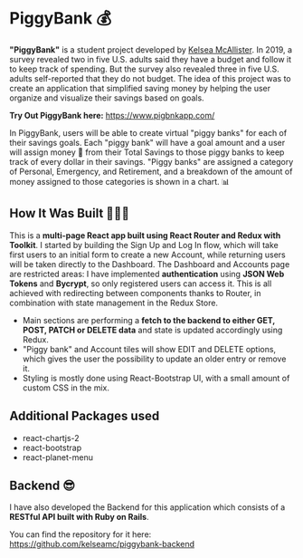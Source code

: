 # PiggyBank 💰

**"PiggyBank"** is a student project developed by <a href=https://www.kelseaportfolio.com/>Kelsea McAllister</a>. In 2019, a survey revealed two in five U.S. adults said they have a budget and follow it to keep track of spending. But the survey also revealed three in five U.S. adults self-reported that they do not budget. The idea of this project was to create an application that simplified saving money by helping the user organize and visualize their savings based on goals. 

**Try Out PiggyBank here:** https://www.pigbnkapp.com/

In PiggyBank, users will be able to create virtual "piggy banks" for each of their savings goals. Each "piggy bank" will have a goal amount and a user will assign money 💸 from their Total Savings to those piggy banks to keep track of every dollar in their savings. "Piggy banks" are assigned a category of Personal, Emergency, and Retirement, and a breakdown of the amount of money assigned to those categories is shown in a chart. 📊

## How It Was Built 💪👩‍💻

This is a **multi-page React app built using React Router and Redux with Toolkit**.
I started by building the Sign Up and Log In flow, which will take first users to an initial form to create a new Account, while returning users will be taken directly to the Dashboard.
The Dashboard and Accounts page are restricted areas: I have implemented **authentication**  using **JSON Web Tokens** and **Bycrypt**, so only registered users can access it.
This is all achieved with redirecting between components thanks to Router, in combination with state management in the Redux Store.

- Main sections are performing a **fetch to the backend to either GET, POST, PATCH or DELETE data** and state is updated accordingly using Redux.
- "Piggy bank" and Account tiles will show EDIT and DELETE options, which gives the user the possibility to update an older entry or remove it.
- Styling is mostly done using React-Bootstrap UI, with a small amount of custom CSS in the mix.

## Additional Packages used
- react-chartjs-2
- react-bootstrap
- react-planet-menu

## Backend 😎

I have also developed the Backend for this application which consists of a **RESTful API built with Ruby on Rails**.

You can find the repository for it here: https://github.com/kelseamc/piggybank-backend


